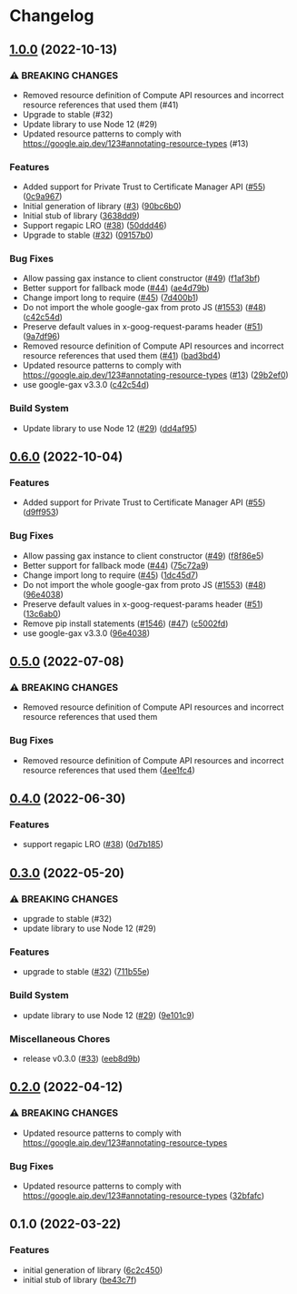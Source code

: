 # Changelog

## [1.0.0](https://github.com/googleapis/google-cloud-node/compare/certificate-manager-v0.6.0...certificate-manager-v1.0.0) (2022-10-13)


### ⚠ BREAKING CHANGES

* Removed resource definition of Compute API resources and incorrect resource references that used them (#41)
* Upgrade to stable (#32)
* Update library to use Node 12 (#29)
* Updated resource patterns to comply with https://google.aip.dev/123#annotating-resource-types (#13)

### Features

* Added support for Private Trust to Certificate Manager API ([#55](https://github.com/googleapis/google-cloud-node/issues/55)) ([0c9a967](https://github.com/googleapis/google-cloud-node/commit/0c9a967ca9f41bb817b0f61a4dbac0391ec3d0f7))
* Initial generation of library ([#3](https://github.com/googleapis/google-cloud-node/issues/3)) ([90bc6b0](https://github.com/googleapis/google-cloud-node/commit/90bc6b0722bb6950270b4f013037c555234ff559))
* Initial stub of library ([3638dd9](https://github.com/googleapis/google-cloud-node/commit/3638dd95655eaa143a1a416e5873ae3e8c3f9a46))
* Support regapic LRO ([#38](https://github.com/googleapis/google-cloud-node/issues/38)) ([50ddd46](https://github.com/googleapis/google-cloud-node/commit/50ddd467affd6996173efc33140b302a87555db3))
* Upgrade to stable ([#32](https://github.com/googleapis/google-cloud-node/issues/32)) ([09157b0](https://github.com/googleapis/google-cloud-node/commit/09157b01c6364ba4de53e7df0793a4a175cca728))


### Bug Fixes

* Allow passing gax instance to client constructor ([#49](https://github.com/googleapis/google-cloud-node/issues/49)) ([f1af3bf](https://github.com/googleapis/google-cloud-node/commit/f1af3bfbf408a2456ec81cfaa7e5f0caad6dc9b9))
* Better support for fallback mode ([#44](https://github.com/googleapis/google-cloud-node/issues/44)) ([ae4d79b](https://github.com/googleapis/google-cloud-node/commit/ae4d79bff2f1800c250887a3318cfce4deef378c))
* Change import long to require ([#45](https://github.com/googleapis/google-cloud-node/issues/45)) ([7d400b1](https://github.com/googleapis/google-cloud-node/commit/7d400b11aaefda3634f918efbbf8453d1bbfc9fc))
* Do not import the whole google-gax from proto JS ([#1553](https://github.com/googleapis/google-cloud-node/issues/1553)) ([#48](https://github.com/googleapis/google-cloud-node/issues/48)) ([c42c54d](https://github.com/googleapis/google-cloud-node/commit/c42c54d4aac4b64c115a38bf4a83899fdf46bb3c))
* Preserve default values in x-goog-request-params header ([#51](https://github.com/googleapis/google-cloud-node/issues/51)) ([9a7df96](https://github.com/googleapis/google-cloud-node/commit/9a7df96bda0c1662af7fb64729b8e1d82a113aca))
* Removed resource definition of Compute API resources and incorrect resource references that used them ([#41](https://github.com/googleapis/google-cloud-node/issues/41)) ([bad3bd4](https://github.com/googleapis/google-cloud-node/commit/bad3bd431d821345d18d13c9487e75bd79cbea5a))
* Updated resource patterns to comply with https://google.aip.dev/123#annotating-resource-types ([#13](https://github.com/googleapis/google-cloud-node/issues/13)) ([29b2ef0](https://github.com/googleapis/google-cloud-node/commit/29b2ef08fd42fd7bd2beaba102b24a38e877a340))
* use google-gax v3.3.0 ([c42c54d](https://github.com/googleapis/google-cloud-node/commit/c42c54d4aac4b64c115a38bf4a83899fdf46bb3c))


### Build System

* Update library to use Node 12 ([#29](https://github.com/googleapis/google-cloud-node/issues/29)) ([dd4af95](https://github.com/googleapis/google-cloud-node/commit/dd4af953b799ce88bbcc82799d26c301ba62c081))

## [0.6.0](https://github.com/googleapis/nodejs-certificate-manager/compare/v0.5.0...v0.6.0) (2022-10-04)


### Features

* Added support for Private Trust to Certificate Manager API ([#55](https://github.com/googleapis/nodejs-certificate-manager/issues/55)) ([d9ff953](https://github.com/googleapis/nodejs-certificate-manager/commit/d9ff953cc5ea584970e831171a91b4320832fd3d))


### Bug Fixes

* Allow passing gax instance to client constructor ([#49](https://github.com/googleapis/nodejs-certificate-manager/issues/49)) ([f8f86e5](https://github.com/googleapis/nodejs-certificate-manager/commit/f8f86e5b29e5e7dc2896f8bd71c1de8804a0d92b))
* Better support for fallback mode ([#44](https://github.com/googleapis/nodejs-certificate-manager/issues/44)) ([75c72a9](https://github.com/googleapis/nodejs-certificate-manager/commit/75c72a92beb6890ec4429cb3ecdcf8d40238a175))
* Change import long to require ([#45](https://github.com/googleapis/nodejs-certificate-manager/issues/45)) ([1dc45d7](https://github.com/googleapis/nodejs-certificate-manager/commit/1dc45d71c836a8f87ed6b4f5fc0a3750034cb84f))
* Do not import the whole google-gax from proto JS ([#1553](https://github.com/googleapis/nodejs-certificate-manager/issues/1553)) ([#48](https://github.com/googleapis/nodejs-certificate-manager/issues/48)) ([96e4038](https://github.com/googleapis/nodejs-certificate-manager/commit/96e403827bf1ac75c6c4d38f100db9a6f9bd8b35))
* Preserve default values in x-goog-request-params header ([#51](https://github.com/googleapis/nodejs-certificate-manager/issues/51)) ([13c6ab0](https://github.com/googleapis/nodejs-certificate-manager/commit/13c6ab08318349e4061ff52e4fd6b62c9f3482dd))
* Remove pip install statements ([#1546](https://github.com/googleapis/nodejs-certificate-manager/issues/1546)) ([#47](https://github.com/googleapis/nodejs-certificate-manager/issues/47)) ([c5002fd](https://github.com/googleapis/nodejs-certificate-manager/commit/c5002fd71850233f5aac6daffb3fb09ace696229))
* use google-gax v3.3.0 ([96e4038](https://github.com/googleapis/nodejs-certificate-manager/commit/96e403827bf1ac75c6c4d38f100db9a6f9bd8b35))

## [0.5.0](https://github.com/googleapis/nodejs-certificate-manager/compare/v0.4.0...v0.5.0) (2022-07-08)


### ⚠ BREAKING CHANGES

* Removed resource definition of Compute API resources and incorrect resource references that used them

### Bug Fixes

* Removed resource definition of Compute API resources and incorrect resource references that used them ([4ee1fc4](https://github.com/googleapis/nodejs-certificate-manager/commit/4ee1fc45a5bee07edf888719dee13d600f5a9733))

## [0.4.0](https://github.com/googleapis/nodejs-certificate-manager/compare/v0.3.0...v0.4.0) (2022-06-30)


### Features

* support regapic LRO ([#38](https://github.com/googleapis/nodejs-certificate-manager/issues/38)) ([0d7b185](https://github.com/googleapis/nodejs-certificate-manager/commit/0d7b18581a8141caa1e9091450b1da603cb2bbe9))

## [0.3.0](https://github.com/googleapis/nodejs-certificate-manager/compare/v0.2.0...v0.3.0) (2022-05-20)


### ⚠ BREAKING CHANGES

* upgrade to stable (#32)
* update library to use Node 12 (#29)

### Features

* upgrade to stable ([#32](https://github.com/googleapis/nodejs-certificate-manager/issues/32)) ([711b55e](https://github.com/googleapis/nodejs-certificate-manager/commit/711b55e0ae8103cf427e4b8de0da35dd10b1b229))


### Build System

* update library to use Node 12 ([#29](https://github.com/googleapis/nodejs-certificate-manager/issues/29)) ([9e101c9](https://github.com/googleapis/nodejs-certificate-manager/commit/9e101c96af3a9b58807cc7ee399cf6e71d5e4d97))


### Miscellaneous Chores

* release v0.3.0 ([#33](https://github.com/googleapis/nodejs-certificate-manager/issues/33)) ([eeb8d9b](https://github.com/googleapis/nodejs-certificate-manager/commit/eeb8d9bd45620039a3613fe813a9e9b27647358a))

## [0.2.0](https://github.com/googleapis/nodejs-certificate-manager/compare/v0.1.0...v0.2.0) (2022-04-12)


### ⚠ BREAKING CHANGES

* Updated resource patterns to comply with https://google.aip.dev/123#annotating-resource-types

### Bug Fixes

* Updated resource patterns to comply with https://google.aip.dev/123#annotating-resource-types ([32bfafc](https://github.com/googleapis/nodejs-certificate-manager/commit/32bfafc79bcfef7e0edaf00155ab71eaa2db0720))

## 0.1.0 (2022-03-22)


### Features

* initial generation of library ([6c2c450](https://github.com/googleapis/nodejs-certificate-manager/commit/6c2c4504ba839aa4ac568fad9b86603b6b8531b6))
* initial stub of library ([be43c7f](https://github.com/googleapis/nodejs-certificate-manager/commit/be43c7f481f39517f8593bec01d8087d8b4047af))
